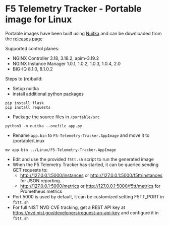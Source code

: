 # F5 Telemetry Tracker - Portable image for Linux

Portable images have been built using [Nuitka](https://nuitka.net/) and can be downloaded from the [releases page](https://github.com/fabriziofiorucci/F5-Telemetry-Tracker/releases)

Supported control planes:

 -  NGINX Controller 3.18, 3.18.2, apim-3.19.2
 -  NGINX Instance Manager 1.0.1, 1.0.2, 1.0.3, 1.0.4, 2.0
 -  BIG-IQ 8.1.0, 8.1.0.2

Steps to (re)build:

- Setup nuitka
- install additional python packages

```
pip install flask
pip install requests
```

- Package the source files in `/portable/src`

```
python3 -m nuitka --onefile app.py
```

- Rename `app.bin` to `F5-Telemetry-Tracker.AppImage` and move it to /portable/Linux

```
mv app.bin ../Linux/F5-Telemetry-Tracker.AppImage
```

- Edit and use the provided `f5tt.sh` script to run the generated image
- When the F5 Telemetry Tracker has started, it can be queried sending GET requests to:
  - http://127.0.0.1:5000/instances or http://127.0.0.1:5000/f5tt/instances for JSON reporting.
  - http://127.0.0.1:5000/metrics or http://127.0.0.1:5000/f5tt/metrics for Prometheus metrics
- Port 5000 is used by default, it can be customized setting F5TT_PORT in `f5tt.sh`
- For full NIST NVD CVE tracking, get a REST API key at https://nvd.nist.gov/developers/request-an-api-key and configure it in `f5tt.sh`
